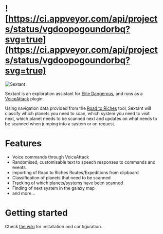 # ![https://ci.appveyor.com/api/projects/status/vgdoopogoundorbq?svg=true](https://ci.appveyor.com/api/projects/status/vgdoopogoundorbq?svg=true)

![Sextant](https://github.com/Stickymaddness/Sextant/raw/master/Documentation/Images/sextant-logo.png)

Sextant is an exploration assistant for [Elite Dangerous](https://www.elitedangerous.com/), and runs as a [VoiceAttack](https://voiceattack.com/) plugin. 

Using navigation data provided from the [Road to Riches](http://edtools.ddns.net/expl.php) tool, Sextant will classify which planets you need to scan, which system you need to visit next, which planet needs to be scanned next and updates on what needs to be scanned when jumping into a system or on request.

# Features

* Voice commands through VoiceAttack
* Randomised, customisable text to speech responses to commands and events
* Importing of Road to Riches Routes/Expeditions from clipboard
* Classification of planets that need to be scanned
* Tracking of which planets/systems have been scanned
* Finding of next system in the galaxy map
* and more...

# Getting started

Check [the wiki](https://github.com/Stickymaddness/Sextant/wiki) for installation and configuration.
